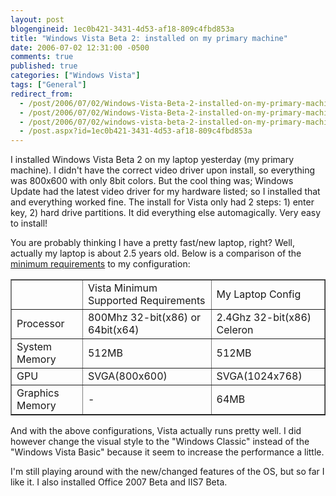 ```yaml
---
layout: post
blogengineid: 1ec0b421-3431-4d53-af18-809c4fbd853a
title: "Windows Vista Beta 2: installed on my primary machine"
date: 2006-07-02 12:31:00 -0500
comments: true
published: true
categories: ["Windows Vista"]
tags: ["General"]
redirect_from: 
  - /post/2006/07/02/Windows-Vista-Beta-2-installed-on-my-primary-machine.aspx
  - /post/2006/07/02/Windows-Vista-Beta-2-installed-on-my-primary-machine
  - /post/2006/07/02/windows-vista-beta-2-installed-on-my-primary-machine
  - /post.aspx?id=1ec0b421-3431-4d53-af18-809c4fbd853a
---
```


I installed Windows Vista Beta 2 on my laptop yesterday (my primary machine). I didn't have the correct video driver upon install, so everything was 800x600 with only 8bit colors. But the cool thing was; Windows Update had the latest video driver for my hardware listed; so I installed that and everything worked fine. The install for Vista only had 2 steps: 1) enter key, 2) hard drive partitions. It did everything else automagically. Very easy to install!

You are probably thinking I have a pretty fast/new laptop, right? Well, actually my laptop is about 2.5 years old. Below is a comparison of the <a href="http://www.microsoft.com/windowsvista/getready/systemrequirements.mspx">minimum requirements</a> to my configuration:

<table border="1">
<tbody>
<tr>
<td>
</td>
<td>Vista Minimum
Supported Requirements</td>
<td>My Laptop Config</td>
</tr>
<tr>
<td>Processor</td>
<td>800Mhz 32-bit(x86) or 64bit(x64)</td>
<td>2.4Ghz 32-bit(x86) Celeron</td>
</tr>
<tr>
<td>System Memory</td>
<td>512MB</td>
<td>512MB</td>
</tr>
<tr>
<td>GPU</td>
<td>SVGA(800x600)</td>
<td>SVGA(1024x768)</td>
</tr>
<tr>
<td>Graphics Memory</td>
<td>-</td>
<td>64MB</td>
</tr>
</tbody>
</table>


And with the above configurations, Vista actually runs pretty well. I did however change the visual style to the "Windows Classic" instead of the "Windows Vista Basic" because it seem to increase the performance a little.

I'm still playing around with the new/changed features of the OS, but so far I like it. I also installed Office 2007 Beta and IIS7 Beta.
